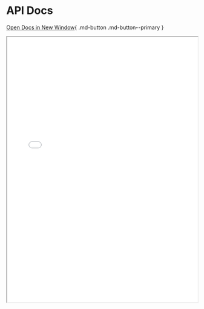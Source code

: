 # API Docs

[Open Docs in New Window](_static/redocly.html){ .md-button .md-button--primary }

<iframe
    src="../_static/redocly.html"
    height="700"
    width="100%">
</iframe>
